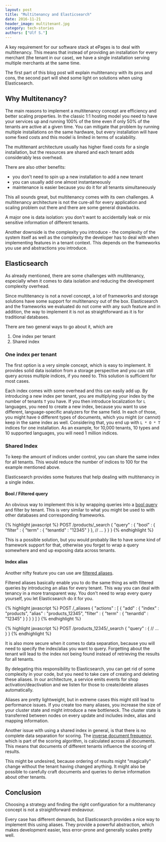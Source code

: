 ```yaml
---
layout: post
title: "Multitenancy and Elasticsearch"
date: 2016-11-21
header_image: multitenant.jpg
category: tech-stories
authors: ["Ulf S."]
---
```


A key requirement for our software stack at ePages is to deal with multitenancy.
This means that instead of providing an installation for every merchant (the tenant in our case), we have a single installation serving multiple merchants at the same time.

The first part of this blog post will explain multitenancy with its pros and cons, the second part will shed some light on solutions when using Elasticsearch.

## Why Multitenancy?

The main reasons to implement a multitenancy concept are efficiency and better scaling properties.
In the classic 1:1 hosting model you need to have your services up and running 100% of the time even if only 50% of the tenants are active at a given time.
You can mitigate that problem by running multiple installations on the same hardware, but every installation will have some fixed costs and this model is limited in terms of scalability.

The multitenant architecture usually has higher fixed costs for a single installation, but the resources are shared and each tenant adds considerably less overhead.

There are also other benefits:

- you don't need to spin up a new installation to add a new tenant
- you can usually add one almost instantaneously
- maintenance is easier because you do it for all tenants simultaneously

This all sounds great, but multitenancy comes with its own challenges.
A multitenancy architecture is not the cure-all for every application and scaling problem out there and there are some general drawbacks.

A major one is data isolation: you don't want to accidentally leak or mix sensitive information of different tenants.

Another downside is the complexity you introduce - the complexity of the system itself as well as the complexity the developer has to deal with when implementing features in a tenant context.
This depends on the frameworks you use and abstractions you introduce.

## Elasticsearch

As already mentioned, there are some challenges with multitenancy, especially when it comes to data isolation and reducing the development complexity overhead.

Since multitenancy is not a novel concept, a lot of frameworks and storage solutions have some support for multitenancy out of the box.
Elasticsearch and the frameworks we evaluated do not come with any such feature and in addition, the way to implement it is not as straightforward as it is for traditional databases.

There are two general ways to go about it, which are

1. One index per tenant
2. Shared index

### One index per tenant

The first option is a very simple concept, which is easy to implement.
It provides solid data isolation from a storage perspective and you can still query across multiple indices, if you need to.
This solution is sufficient for most cases.

Each index comes with some overhead and this can easily add up.
By introducing a new index per tenant, you are multiplying your index by the number of tenants `T` you have.
If you then introduce localization for `L` languages, you need to create a new index, because you want to use different, language-specific analyzers for the same field.
In each of those, you might have `O` different types of documents, which you might (or cannot) keep in the same index as well.
Considering that, you end up with `L * O * T` indices for one installation.
As an example, for 10,000 tenants, 10 types and 10 supported languages, you will need 1 million indices.

### Shared Index

To keep the amount of indices under control, you can share the same index for all tenants.
This would reduce the number of indices to 100 for the example mentioned above.

Elasticsearch provides some features that help dealing with multitenancy in a single index.

#### Bool / Filtered query

An obvious way to implement this is by wrapping queries into a [bool query](https://www.elastic.co/guide/en/elasticsearch/reference/current/query-dsl-bool-query.html) and filter by tenant.
This is very similar to what you might be used to with other databases and corresponding frameworks.

{% highlight javascript %}
POST /products/_search
{
  "query" : {
    "bool" : {
      "filter" : {
        "term" : { "tenantId" : "12345" }
      },
      // ...
    }
  }
}
{% endhighlight %}

This is a possible solution, but you would probably like to have some kind of framework support for that, otherwise you forget to wrap a query somewhere and end up exposing data across tenants.

#### Index alias

Another nifty feature you can use are [filtered aliases](https://www.elastic.co/guide/en/elasticsearch/reference/current/indices-aliases.html#filtered).

Filtered aliases basically enable you to do the same thing as with filtered queries by introducing an alias for every tenant.
This way you can deal with tenancy in a more transparent way.
You don't need to wrap every query yourself, you let Elasticsearch do it for you.

{% highlight javascript %}
POST /_aliases
{
  "actions" : [
    {
      "add" : {
         "index" : "products",
         "alias" : "products_12345",
         "filter" : { "term" : { "tenantId" : "12345" } }
      }
    }
  ]
}
{% endhighlight %}

{% highlight javascript %}
POST /products_12345/_search
{
  "query" : {
    // ...
  }
}
{% endhighlight %}

It is also more secure when it comes to data separation, because you will need to specify the index/alias you want to query.
Forgetting about the tenant will lead to the index not being found instead of retrieving the results for all tenants.

By delegating this responsibility to Elasticsearch, you can get rid of some complexity in your code, but you need to take care of creating and deleting these aliases.
In our architecture, a service emits events for shop activation/deactivation and we listen for those to create/delete aliases automatically.

Aliases are pretty lightweight, but in extreme cases this might still lead to performance issues.
If you create too many aliases, you increase the size of your cluster state and might introduce a new bottleneck.
The cluster state is transferred between nodes on every update and includes index, alias and mapping information.

Another issue with using a shared index in general, is that there is no complete data separation for scoring.
The [inverse document frequency](https://en.wikipedia.org/wiki/Tf%E2%80%93idf#Inverse_document_frequency), which is part of the scoring algorithm, is calculated across all documents.
This means that documents of different tenants influence the scoring of results.

This might be undesired, because ordering of results might "magically" change without the tenant having changed anything.
It might also be possible to carefully craft documents and queries to derive information about other tenants.

## Conclusion

Choosing a strategy and finding the right configuration for a multitenancy concept is not a straightforward endeavour.

Every case has different demands, but Elasticsearch provides a nice way to implement this using aliases.
They provide a powerful abstraction, which makes development easier, less error-prone and generally scales pretty well.
